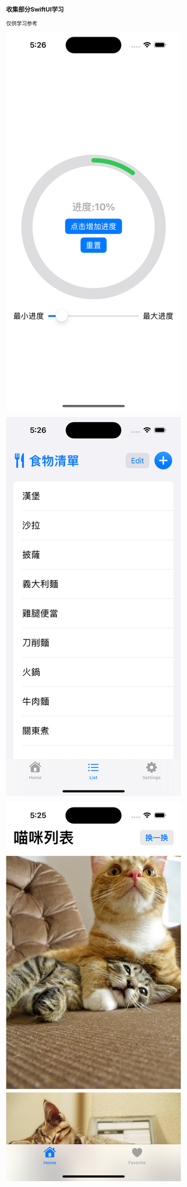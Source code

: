 ### 收集部分SwiftUI学习

仅供学习参考

![progressView](resources/progressView.png)

![list](resources/list.png)

![networking](resources/networking.png)